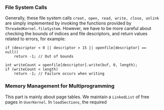 ### File System Calls

Generally, these file system calls `creat, open, read, write, close, unlink` are simply implemented by invoking the functions provided by `ThreadedKernel.fileSystem`. However, we have to be more careful about checking the bounds of indices and file descriptors, and return values related to errors, for example:

```
if (descriptor < 0 || descriptor > 15 || openfile[descriptor] == null))
    return -1; // Out of bounds

int writeCount = openfile[descriptor].write(buf, 0, length);
if (writeCount < length)
	return -1; // Failure occurs when writing
``` 

### Memory Management for Multiprogramming

This part is mainly about page tables. We maintain a `LinkedList` of free pages in `UserKernel`. In `loadSections`, the required 
